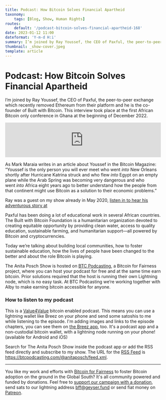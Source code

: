 ```yaml
---
title: Podcast: How Bitcoin Solves Financial Apartheid
taxonomy:
    tags: [Blog, Show, Human Rights]
routes:
    default: '/podcast-bitcoin-solves-financial-apartheid-168'
date: 2023-01-12 11:00
dateformat: 'Y-m-d H:i'
summary: I’m joined by Ray Youssef, the CEO of Paxful, the peer-to-peer exchange which recently removed Ethereum from their platform and he is the co-founder of Built with Bitcoin. We’re talking about building local communities, how to foster sustainable education, how the lives of people have been changed to the better and about the role Bitcoin is playing.
thumbnail: _show-cover.jpeg
template: article
---
```


# Podcast: How Bitcoin Solves Financial Apartheid

I’m joined by Ray Youssef, the CEO of Paxful, the peer-to-peer exchange which recently removed Ethereum from their platform and he is the co-founder of Built with Bitcoin. This interview took place at the first African Bitcoin only conference in Ghana at the beginning of December 2022.

<iframe width="100%" height="112" frameborder="0" scrolling="no" style="width: 100%; height: 112px;  overflow: hidden;" src="https://btcpodcasting.com/@anitaposch/episodes/bitcoin-solves-financial-apartheid-ray-youssef/embed/dark"></iframe>

As Mark Maraia writes in an article about Youssef in the Bitcoin Magazine: “Youssef is the only person you will ever meet who went _into_ New Orleans shortly after Hurricane Katrina struck and who flew _into_ Egypt on an empty plane while the Arab Spring was becoming very dangerous and who went _into_ Africa eight years ago to better understand how the people from that continent might use Bitcoin as a solution to their economic problems.”

Ray was a guest on my show already in May 2020, [listen in to hear his adventurous story at](https://anitaposch.com/ray-youssef)

Paxful has been doing a lot of educational work in several African countries. The Built with Bitcoin Foundation is a humanitarian organization devoted to creating equitable opportunity by providing clean water, access to quality education, sustainable farming, and humanitarian support—all powered by Bitcoin and cryptocurrencies.

Today we’re talking about building local communities, how to foster sustainable education, how the lives of people have been changed to the better and about the role Bitcoin is playing.

The Anita Posch Show is hosted on [BTC Podcasting](https://btcpodcasting.com), a Bitcoin for Fairness project, where you can host your podcast for free and at the same time earn bitcoin. Prior solutions required that the host is running their own Lightning node, which is no easy task. At BTC Podcasting we’re working together with Alby to make earning bitcoin accessible for anyone.

### How to listen to my podcast

This is a [Value4Value](https://value4value.info) bitcoin enabled podcast. This means you can use a lightning wallet like Breez on your phone and send some satoshis to me while listening to the episode. I'm adding images and links to the episode chapters, you can see them on [the Breez app](https://breez.technology), too. It's a podcast app and a non-custodial bitcoin wallet, with a lightning node running on your phone! (available for Android and iOS)

Search for The Anita Posch Show inside the podcast app or add the RSS feed directly and subscribe to my show. The URL for the [RSS Feed](https://btcpodcasting.com/@anitaposch/feed.xml) is https://btcpodcasting.com/@anitaposch/feed.xml. 

---
You like my work and efforts with [Bitcoin for Fairness](https://bffbtc.org) to foster Bitcoin adoption on the ground in the Global South? It's all community powered and funded by donations. Feel free to [support our campaign with a donation](https://anita.link/geyser), send sats to our lightning address bff@geyser.fund or send fiat money on [Patreon](https://patreon.com/anitaposch).


